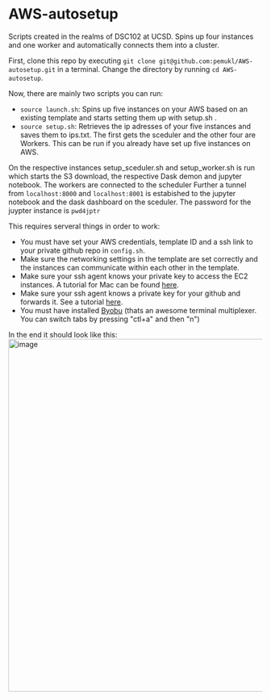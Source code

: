 # AWS-autosetup
Scripts created in the realms of DSC102 at UCSD. Spins up four instances and one worker and automatically connects them into a cluster.

First, clone this repo by executing `git clone git@github.com:pemukl/AWS-autosetup.git` in a terminal. Change the directory by running `cd AWS-autosetup`.

Now, there are mainly two scripts you can run:
- `source launch.sh`: Spins up five instances on your AWS based on an existing template and starts setting them up with setup.sh .
- `source setup.sh`: Retrieves the ip adresses of your five instances and saves them to ips.txt. The first gets the sceduler and the other four are Workers. This can be run if you already have set up five instances on AWS.

On the respective instances setup_sceduler.sh and setup_worker.sh is run which starts the S3 download, the respective Dask demon and jupyter notebook. The workers are connected to the scheduler Further a tunnel from `localhost:8000` and `localhost:8001` is estabished to the jupyter notebook and the dask dashboard on the sceduler. The password for the juypter instance is `pwd4jptr`

This requires serveral things in order to work:
- You must have set your AWS credentials, template ID and a ssh link to your private github repo in `config.sh`.
- Make sure the networking settings in the template are set correctly and the instances can communicate within each other in the template.
- Make sure your ssh agent knows your private key to access the EC2 instances. A tutorial for Mac can be found [here](https://www.howtogeek.com/devops/how-to-add-your-ec2-pem-file-to-your-ssh-keychain/).
- Make sure your ssh agent knows a private key for your github and forwards it. See a tutorial [here](https://docs.github.com/en/developers/overview/using-ssh-agent-forwarding).
- You must have installed [Byobu](https://www.byobu.org/) (thats an awesome terminal multiplexer. You can switch tabs by pressing "ctl+a" and then "n")


In the end it should look like this:
<img width="699" alt="image" src="https://user-images.githubusercontent.com/23077581/199630577-c9fb8e96-28f5-4588-883a-d1117411450e.png">
